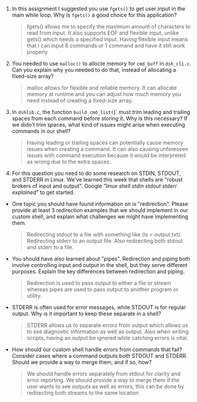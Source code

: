 1. In this assignment I suggested you use `fgets()` to get user input in the main while loop. Why is `fgets()` a good choice for this application?

    > fgets() allows me to specify the maximum amount of characters to read from input. It also supports EOF and flexible input, unlike gets() which needs a specified input. Having flexible input means that I can input 8 commands or 1 command and have it still work properly

2. You needed to use `malloc()` to allocte memory for `cmd_buff` in `dsh_cli.c`. Can you explain why you needed to do that, instead of allocating a fixed-size array?

    > malloc allows for flexible and reliable memory. It can allocate memory at runtime and you can adjust how much memory you need instead of creating a fixed-size array.


3. In `dshlib.c`, the function `build_cmd_list(`)` must trim leading and trailing spaces from each command before storing it. Why is this necessary? If we didn't trim spaces, what kind of issues might arise when executing commands in our shell?

    > Having leading or trailing spaces can potentially cause memory issues when creating a command. It can also causing unforeseen issues with command execution because it would be interpreted as wrong due to the extra spaces.

4. For this question you need to do some research on STDIN, STDOUT, and STDERR in Linux. We've learned this week that shells are "robust brokers of input and output". Google _"linux shell stdin stdout stderr explained"_ to get started.

- One topic you should have found information on is "redirection". Please provide at least 3 redirection examples that we should implement in our custom shell, and explain what challenges we might have implementing them.

    > Redirecting stdout to a file with something like (ls > output.txt). Redirecting stderr to an output file. Also redirecting both stdout and stderr to a file. 


- You should have also learned about "pipes". Redirection and piping both involve controlling input and output in the shell, but they serve different purposes. Explain the key differences between redirection and piping.

    > Redirection is used to pass output to either a file or stream whereas pipes are used to pass output to another program or utility.

- STDERR is often used for error messages, while STDOUT is for regular output. Why is it important to keep these separate in a shell?

    > STDERR allows us to separate errors from output which allows us to see diagnostic information as well as output. Also when writing scripts, having an output be ignored while catching errors is vital.

- How should our custom shell handle errors from commands that fail? Consider cases where a command outputs both STDOUT and STDERR. Should we provide a way to merge them, and if so, how?

    > We should handle errors separately from stdout for clarity and error reporting. We should provide a way to merge them if the user wants to see outputs as well as errors, this can be done by redirecting both streams to the same location